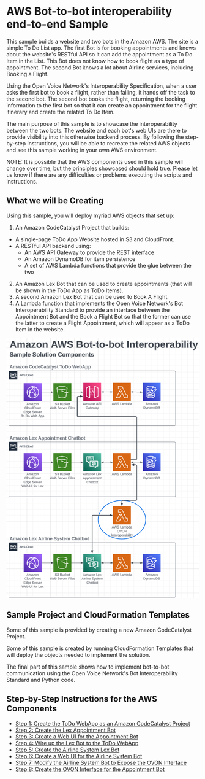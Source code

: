 # AWS Bot-to-bot interoperability end-to-end Sample

This sample builds a website and two bots in the Amazon AWS. The site is a simple To Do List app. The first Bot is for booking appointments and knows about the website's RESTful API so it can add the appointment as a To Do Item in the List. This Bot does not know how to book flight as a type of appointment. The second Bot knows a lot about Airline services, including Booking a Flight.

Using the Open Voice Network's Interoperability Specification, when a user asks the first bot to book a flight, rather than failing, it hands off the task to the second bot. The second bot books the flight, returning the booking information to the first bot so that it can create an appointment for the flight itinerary and create the related To Do Item.

The main purpose of this sample is to showcase the interoperability between the two bots. The website and each bot's web UIs are there to provide visibility into this otherwise backend process. By following the step-by-step instructions, you will be able to recreate the related AWS objects and see this sample working in your own AWS environment.

NOTE: It is possible that the AWS components used in this sample will change over time, but the principles showcased should hold true. Please let us know if there are any difficulties or problems executing the scripts and instructions.

## What we will be Creating

Using this sample, you will deploy myriad AWS objects that set up:

 1. An Amazon CodeCatalyst Project that builds:

- A single-page ToDo App Website hosted in S3 and CloudFront.
- A RESTful API backend using:
  - An AWS API Gateway to provide the REST interface
  - An Amazon DynamoDB for item persistence
  - A set of AWS Lambda functions that provide the glue between the two

 2. An Amazon Lex Bot that can be used to create appointments (that will be shown in the ToDo App as ToDo Items).
 3. A second Amazon Lex Bot that can be used to Book A Flight.
 4. A Lambda function that implements the Open Voice Network's Bot Interoperability Standard to provide an interface between the Appointment Bot and the Book a Flight Bot so that the former can use the latter to create a Flight Appointment, which will appear as a ToDo Item in the website.

![Solution Components Diagram](./images/image-8.png)

## Sample Project and CloudFormation Templates

Some of this sample is provided by creating a new Amazon CodeCatalyst Project.

Some of this sample is created by running CloudFormation Templates that will deploy the objects needed to implement the solution.

The final part of this sample shows how to implement bot-to-bot communication using the Open Voice Network's Bot Interoperability Standard and Python code.

## Step-by-Step Instructions for the AWS Components

- [Step 1: Create the ToDo WebApp as an Amazon CodeCatalyst Project](./Step%201.md)
- [Step 2: Create the Lex Appointment Bot](./Step%202.md)
- [Step 3: Create a Web UI for the Appointment Bot](./Step%203.md)
- [Step 4: Wire up the Lex Bot to the ToDo WebApp](./Step%204.md)
- [Step 5: Create the Airline System Lex Bot](Step%205.md)
- [Step 6: Create a Web UI for the Airline System Bot](Step%206.md)
- [Step 7: Modify the Airline System Bot to Expose the OVON Interface](Step%207.md)
- [Step 8: Create the OVON Interface for the Appointment Bot](Step%208.md)
